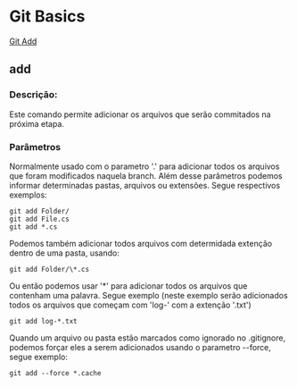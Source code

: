 # Git Basics

[Git Add](#add)

## add

### Descrição:
Este comando permite adicionar os arquivos que serão commitados na próxima etapa.

### Parâmetros

Normalmente usado com o parametro '.' para adicionar todos os arquivos que foram modificados naquela branch.
Além desse parâmetros podemos informar determinadas pastas, arquivos ou extensões. Segue respectivos exemplos:
```
git add Folder/
git add File.cs
git add *.cs
```
Podemos também adicionar todos arquivos com determidada extenção dentro de uma pasta, usando:
```
git add Folder/\*.cs
```
Ou então podemos usar '*' para adicionar todos os arquivos que contenham uma palavra. Segue exemplo (neste exemplo serão adicionados todos os arquivos que começam com 'log-' com a extenção '.txt')
```
git add log-*.txt
```
Quando um arquivo ou pasta estão marcados como ignorado no .gitignore, podemos forçar eles a serem adicionados usando o parametro --force, segue exemplo:
```
git add --force *.cache
```